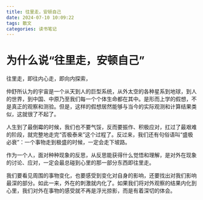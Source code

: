 ```yaml
---
title: 往里走，安顿自己
date: 2024-07-10 10:09:22
tags: 散文
categories: 读书笔记
---
```


# 为什么说“往里走，安顿自己”

往里走，即往内心走，即向内探索，

仲舒所认为的宇宙是一个从天到人的巨型系统，从外太空的各种星系到地球，到人的世界，到中国、中原乃至我们每一个个体生命都在其中。是形而上学的假想，不是真正的观察和测验。但是，这样的假想居然能够与当今的实际观测和计算结果类似，这就很了不起了。

人生到了最倒霉的时候，我们也不要气馁，反而要振作、积极应对，扛过了最艰难的阶段，就完整地走完“否极泰来”这个过程了。反过来，我们还有句俗语叫“盛极必衰”：一个事物走到极盛的时候，一定会走下坡路。

作为一个人，面对种种现象的反思，从反思能获得什么觉悟和理解，是对外在现象的讨论、应对，一定会最总碰到心里的那一部分东西即往里走。



我们要看见周围的事物变化，也要感受到变化对自身的影响，还要找出对我们影响最深的部分。如此一来，外在的刺激就内化了。如果我们将对外观察的结果内化到心里，我们对外在事物的感受就不再是浮光掠影，而是有着深切的体会。
